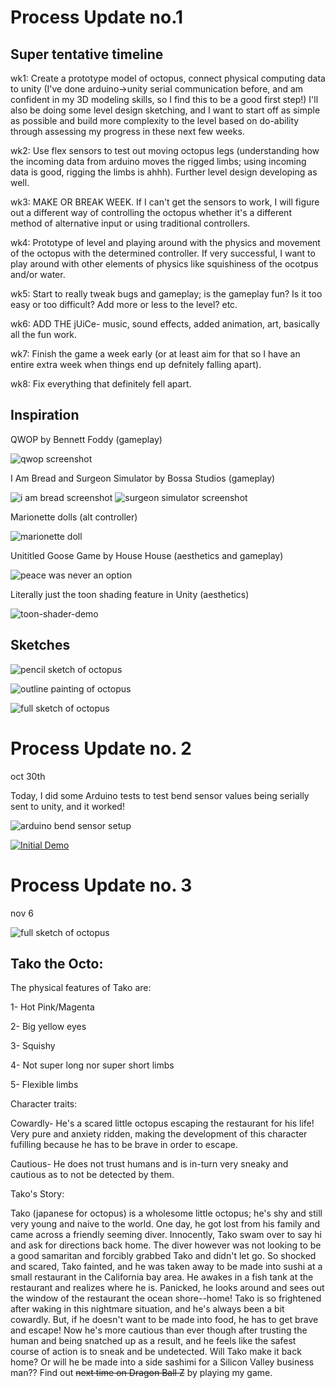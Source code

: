 # Process Update no.1

## Super tentative timeline

wk1: Create a prototype model of octopus, connect physical computing data to unity (I've done arduino->unity serial communication before, and am confident in my 3D modeling skills, so I find this to be a good first step!) I'll also be doing some level design sketching, and I want to start off as simple as possible and build more complexity to the level based on do-ability through assessing my progress in these next few weeks. 

wk2: Use flex sensors to test out moving octopus legs (understanding how the incoming data from arduino moves the rigged limbs; using incoming data is good, rigging the limbs is ahhh). Further level design developing as well.

wk3: MAKE OR BREAK WEEK. If I can't get the sensors to work, I will figure out a different way of controlling the octopus whether it's a different method of alternative input or using traditional controllers.

wk4: Prototype of level and playing around with the physics and movement of the octopus with the determined controller. If very successful, I want to play around with other elements of physics like squishiness of the ocotpus and/or water.

wk5: Start to really tweak bugs and gameplay; is the gameplay fun? Is it too easy or too difficult? Add more or less to the level? etc.

wk6: ADD THE jUiCe- music, sound effects, added animation, art, basically all the fun work.

wk7: Finish the game a week early (or at least aim for that so I have an entire extra week when things end up defnitely falling apart).

wk8: Fix everything that definitely fell apart.


## Inspiration

QWOP by Bennett Foddy (gameplay)

![qwop screenshot](images/qwop-foddy.jpg)



I Am Bread and Surgeon Simulator by Bossa Studios (gameplay)

![i am bread screenshot](images/iambread-bossa.jpg)
![surgeon simulator screenshot](images/surgeonsim-bossa.jpg)



Marionette dolls (alt controller)

![marionette doll](images/marionette-doll.jpg)



Unititled Goose Game by House House (aesthetics and gameplay)

![peace was never an option](images/goosegame-househouse.jpg)



Literally just the toon shading feature in Unity (aesthetics)

![toon-shader-demo](images/toon-shader-unity.png)



## Sketches
![pencil sketch of octopus](images/sketch-1.JPG)

![outline painting of octopus](images/sketch-2.jpg)

![full sketch of octopus](images/sketch-3.JPG)


# Process Update no. 2

oct 30th

Today, I did some Arduino tests to test bend sensor values being serially sent to unity, and it worked!

![arduino bend sensor setup](images/arduino_test.jpg)

[![Initial Demo](https://i.ibb.co/RNXcKK5/https-i-vimeocdn-com-video-827362140-720.jpg)](https://vimeo.com/370203231 "Initial Demo")


# Process Update no. 3

nov 6

![full sketch of octopus](images/sketch-3.JPG)

## Tako the Octo: 

The physical features of Tako are:

1- Hot Pink/Magenta

2- Big yellow eyes

3- Squishy

4- Not super long nor super short limbs

5- Flexible limbs


Character traits:

Cowardly- He's a scared little octopus escaping the restaurant for his life! Very pure and anxiety ridden, making the development of this character fufilling because he has to be brave in order to escape.


Cautious- He does not trust humans and is in-turn very sneaky and cautious as to not be detected by them.


Tako's Story:

Tako (japanese for octopus) is a wholesome little octopus; he's shy and still very young and naive to the world. One day, he got lost from his family and came across a friendly seeming diver. Innocently, Tako swam over to say hi and ask for directions back home. The diver however was not looking to be a good samaritan and forcibly grabbed Tako and didn't let go. So shocked and scared, Tako fainted, and he was taken away to be made into sushi at a small restaurant in the California bay area. He awakes in a fish tank at the restaurant and realizes where he is. Panicked, he looks around and sees out the window of the restaurant the ocean shore--home! Tako is so frightened after waking in this nightmare situation, and he's always been a bit cowardly. But, if he doesn't want to be made into food, he has to get brave and escape! Now he's more cautious than ever though after trusting the human and being snatched up as a result, and he feels like the safest course of action is to sneak and be undetected. Will Tako make it back home? Or will he be made into a side sashimi for a Silicon Valley business man?? Find out ~~next time on Dragon Ball Z~~ by playing my game.

